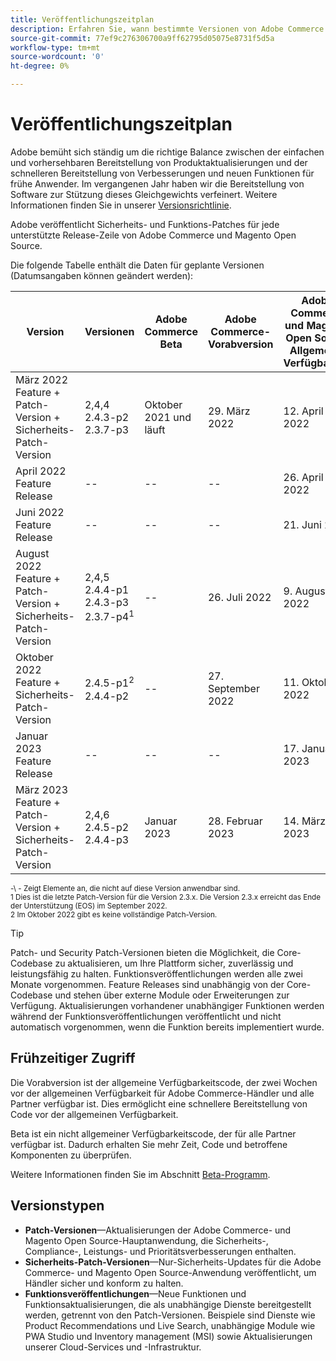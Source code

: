 ```yaml
---
title: Veröffentlichungszeitplan
description: Erfahren Sie, wann bestimmte Versionen von Adobe Commerce für die Beta-, Vorab-Release- und allgemeine Verfügbarkeit geplant sind.
source-git-commit: 77ef9c276306700a9ff62795d05075e8731f5d5a
workflow-type: tm+mt
source-wordcount: '0'
ht-degree: 0%

---
```



# Veröffentlichungszeitplan

Adobe bemüht sich ständig um die richtige Balance zwischen der einfachen und vorhersehbaren Bereitstellung von Produktaktualisierungen und der schnelleren Bereitstellung von Verbesserungen und neuen Funktionen für frühe Anwender. Im vergangenen Jahr haben wir die Bereitstellung von Software zur Stützung dieses Gleichgewichts verfeinert. Weitere Informationen finden Sie in unserer [Versionsrichtlinie](policy.md).

Adobe veröffentlicht Sicherheits- und Funktions-Patches für jede unterstützte Release-Zeile von Adobe Commerce und Magento Open Source.

Die folgende Tabelle enthält die Daten für geplante Versionen (Datumsangaben können geändert werden):

| Version | Versionen | Adobe Commerce Beta | Adobe Commerce-Vorabversion | Adobe Commerce und Magento Open Source<br>Allgemeine Verfügbarkeit |
|-----------------------------------------------------------------|-------------------------------------------------------|---------------------------|----------------------------------|---------------------------------------------------------------------|
| März 2022<br>Feature + Patch-Version + Sicherheits-Patch-Version | 2,4,4<br>2.4.3-p2<br>2.3.7-p3 | Oktober 2021 und läuft | 29. März 2022 | 12. April 2022 |
| April 2022<br>Feature Release | \-\- | \-\- | \-\- | 26. April 2022 |
| Juni 2022<br>Feature Release | \-\- | \-\- | \-\- | 21. Juni 2022 |
| August 2022<br>Feature + Patch-Version + Sicherheits-Patch-Version | 2,4,5<br>2.4.4-p1<br>2.4.3-p3<br>2.3.7-p4<sup>1</sup> | \-\- | 26. Juli 2022 | 9. August 2022 |
| Oktober 2022<br>Feature + Sicherheits-Patch-Version | 2.4.5-p1<sup>2</sup><br>2.4.4-p2 | \-\- | 27. September 2022 | 11. Oktober 2022 |
| Januar 2023<br>Feature Release | \-\- | \-\- | \-\- | 17. Januar 2023 |
| März 2023<br>Feature + Patch-Version + Sicherheits-Patch-Version | 2,4,6<br>2.4.5-p2<br>2.4.4-p3 | Januar 2023 | 28. Februar 2023 | 14. März 2023 |

<sup>\-\ - Zeigt Elemente an, die nicht auf diese Version anwendbar sind.</sup><br>
<sup>1 Dies ist die letzte Patch-Version für die Version 2.3.x. Die Version 2.3.x erreicht das Ende der Unterstützung (EOS) im September 2022.</sup><br>
<sup>2 Im Oktober 2022 gibt es keine vollständige Patch-Version.</sup><br>

>[!TIP]
>
>Patch- und Security Patch-Versionen bieten die Möglichkeit, die Core-Codebase zu aktualisieren, um Ihre Plattform sicher, zuverlässig und leistungsfähig zu halten. Funktionsveröffentlichungen werden alle zwei Monate vorgenommen. Feature Releases sind unabhängig von der Core-Codebase und stehen über externe Module oder Erweiterungen zur Verfügung. Aktualisierungen vorhandener unabhängiger Funktionen werden während der Funktionsveröffentlichungen veröffentlicht und nicht automatisch vorgenommen, wenn die Funktion bereits implementiert wurde.

## Frühzeitiger Zugriff

Die Vorabversion ist der allgemeine Verfügbarkeitscode, der zwei Wochen vor der allgemeinen Verfügbarkeit für Adobe Commerce-Händler und alle Partner verfügbar ist. Dies ermöglicht eine schnellere Bereitstellung von Code vor der allgemeinen Verfügbarkeit.

Beta ist ein nicht allgemeiner Verfügbarkeitscode, der für alle Partner verfügbar ist. Dadurch erhalten Sie mehr Zeit, Code und betroffene Komponenten zu überprüfen.

Weitere Informationen finden Sie im Abschnitt [Beta-Programm](beta-program.md).

## Versionstypen

- **Patch-Versionen**—Aktualisierungen der Adobe Commerce- und Magento Open Source-Hauptanwendung, die Sicherheits-, Compliance-, Leistungs- und Prioritätsverbesserungen enthalten.
- **Sicherheits-Patch-Versionen**—Nur-Sicherheits-Updates für die Adobe Commerce- und Magento Open Source-Anwendung veröffentlicht, um Händler sicher und konform zu halten.
- **Funktionsveröffentlichungen**—Neue Funktionen und Funktionsaktualisierungen, die als unabhängige Dienste bereitgestellt werden, getrennt von den Patch-Versionen. Beispiele sind Dienste wie Product Recommendations und Live Search, unabhängige Module wie PWA Studio und Inventory management (MSI) sowie Aktualisierungen unserer Cloud-Services und -Infrastruktur.
